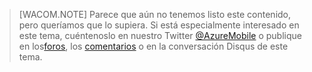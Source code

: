> [WACOM.NOTE] Parece que aún no tenemos listo este contenido, pero queríamos que lo supiera. Si está especialmente interesado en este tema, cuéntenoslo en nuestro Twitter [@AzureMobile][@AzureMobile] o publique en los[foros][foros], los [comentarios][comentarios] o en la conversación Disqus de este tema.

  [@AzureMobile]: https://twitter.com/AzureMobile
  [foros]: http://social.msdn.microsoft.com/Forums/windowsazure/en-US/home?forum=azuremobile
  [comentarios]: http://feedback.azure.com/forums/216254-mobile-services
